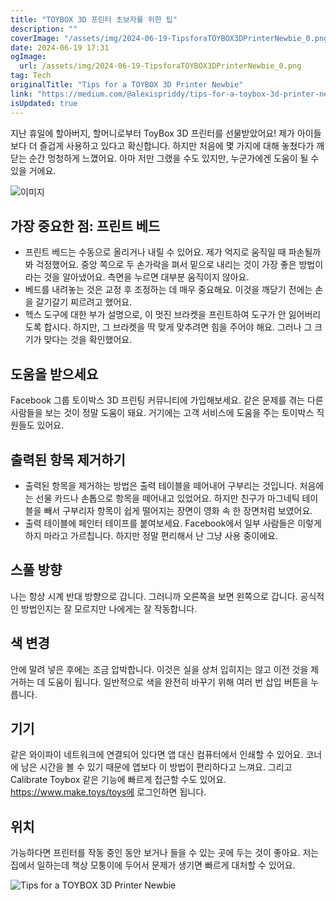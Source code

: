 ```yaml
---
title: "TOYBOX 3D 프린터 초보자를 위한 팁"
description: ""
coverImage: "/assets/img/2024-06-19-TipsforaTOYBOX3DPrinterNewbie_0.png"
date: 2024-06-19 17:31
ogImage:
  url: /assets/img/2024-06-19-TipsforaTOYBOX3DPrinterNewbie_0.png
tag: Tech
originalTitle: "Tips for a TOYBOX 3D Printer Newbie"
link: "https://medium.com/@alexispriddy/tips-for-a-toybox-3d-printer-newbie-24bd5c338462"
isUpdated: true
---
```


지난 휴일에 할아버지, 할머니로부터 ToyBox 3D 프린터를 선물받았어요! 제가 아이들보다 더 즐겁게 사용하고 있다고 확신합니다. 하지만 처음에 몇 가지에 대해 놓쳤다가 깨닫는 순간 멍청하게 느꼈어요. 아마 저만 그랬을 수도 있지만, 누군가에겐 도움이 될 수 있을 거에요.

![이미지](/assets/img/2024-06-19-TipsforaTOYBOX3DPrinterNewbie_0.png)

## 가장 중요한 점: 프린트 베드

- 프린트 베드는 수동으로 올리거나 내릴 수 있어요. 제가 억지로 움직일 때 파손될까봐 걱정했어요. 중앙 쪽으로 두 손가락을 펴서 밑으로 내리는 것이 가장 좋은 방법이라는 것을 알아냈어요. 측면을 누르면 대부분 움직이지 않아요.
- 베드를 내려놓는 것은 교정 후 조정하는 데 매우 중요해요. 이것을 깨닫기 전에는 손을 갈기갈기 찌르려고 했어요.
- 헥스 도구에 대한 부가 설명으로, 이 멋진 브라켓을 프린트하여 도구가 안 잃어버리도록 합시다. 하지만, 그 브라켓을 딱 맞게 맞추려면 힘을 주어야 해요. 그러나 그 크기가 맞다는 것을 확인했어요.

<div class="content-ad"></div>

## 도움을 받으세요

Facebook 그룹 토이박스 3D 프린팅 커뮤니티에 가입해보세요. 같은 문제를 겪는 다른 사람들을 보는 것이 정말 도움이 돼요. 거기에는 고객 서비스에 도움을 주는 토이박스 직원들도 있어요.

## 출력된 항목 제거하기

- 출력된 항목을 제거하는 방법은 출력 테이블을 떼어내어 구부리는 것입니다. 처음에는 선물 카드나 손톱으로 항목을 떼어내고 있었어요. 하지만 친구가 마그네틱 테이블을 빼서 구부리자 항목이 쉽게 떨어지는 장면이 영화 속 한 장면처럼 보였어요.
- 출력 테이블에 페인터 테이프를 붙여보세요. Facebook에서 일부 사람들은 이렇게 하지 마라고 가르칩니다. 하지만 정말 편리해서 난 그냥 사용 중이에요.

<div class="content-ad"></div>

## 스풀 방향

나는 항상 시계 반대 방향으로 갑니다. 그러니까 오른쪽을 보면 왼쪽으로 갑니다. 공식적인 방법인지는 잘 모르지만 나에게는 잘 작동합니다.

## 색 변경

안에 말려 넣은 후에는 조금 압박합니다. 이것은 실을 상처 입히지는 않고 이전 것을 제거하는 데 도움이 됩니다. 일반적으로 색을 완전히 바꾸기 위해 여러 번 삽입 버튼을 누릅니다.

<div class="content-ad"></div>

## 기기

같은 와이파이 네트워크에 연결되어 있다면 앱 대신 컴퓨터에서 인쇄할 수 있어요. 코너에 남은 시간을 볼 수 있기 때문에 앱보다 이 방법이 편리하다고 느껴요. 그리고 Calibrate Toybox 같은 기능에 빠르게 접근할 수도 있어요. https://www.make.toys/toys에 로그인하면 됩니다.

## 위치

가능하다면 프린터를 작동 중인 동안 보거나 들을 수 있는 곳에 두는 것이 좋아요. 저는 집에서 일하는데 책상 모퉁이에 두어서 문제가 생기면 빠르게 대처할 수 있어요.

<div class="content-ad"></div>

![Tips for a TOYBOX 3D Printer Newbie](/assets/img/2024-06-19-TipsforaTOYBOX3DPrinterNewbie_1.png)
